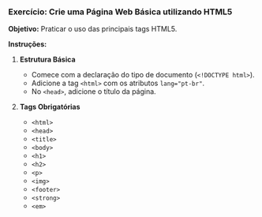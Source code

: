### Exercício: Crie uma Página Web Básica utilizando HTML5

**Objetivo:** Praticar o uso das principais tags HTML5.

**Instruções:**

1. **Estrutura Básica**
    - Comece com a declaração do tipo de documento (`<!DOCTYPE html>`).
    - Adicione a tag `<html>` com os atributos `lang="pt-br"`.
    - No `<head>`, adicione o título da página.

9. **Tags Obrigatórias**
    - `<html>`
    - `<head>`
    - `<title>`
    - `<body>`
    - `<h1>`
    - `<h2>`
    - `<p>`
    - `<img>`
    - `<footer>`
    - `<strong>`
    - `<em>`
